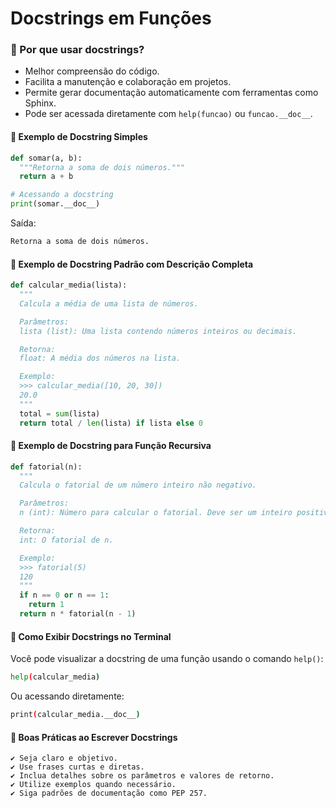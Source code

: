 # Docstrings em Funções

### 📌 Por que usar docstrings?

* Melhor compreensão do código.
* Facilita a manutenção e colaboração em projetos.
* Permite gerar documentação automaticamente com ferramentas como Sphinx.
* Pode ser acessada diretamente com `help(funcao)` ou `funcao.__doc__`.

#### 🔹 Exemplo de Docstring Simples

````py
def somar(a, b):
  """Retorna a soma de dois números."""
  return a + b

# Acessando a docstring
print(somar.__doc__)
````
Saída:

````bash
Retorna a soma de dois números.
````

#### 🔹 Exemplo de Docstring Padrão com Descrição Completa

````py
def calcular_media(lista):
  """
  Calcula a média de uma lista de números.

  Parâmetros:
  lista (list): Uma lista contendo números inteiros ou decimais.

  Retorna:
  float: A média dos números na lista.

  Exemplo:
  >>> calcular_media([10, 20, 30])
  20.0
  """
  total = sum(lista)
  return total / len(lista) if lista else 0
````

#### 🔹 Exemplo de Docstring para Função Recursiva

````py
def fatorial(n):
  """
  Calcula o fatorial de um número inteiro não negativo.

  Parâmetros:
  n (int): Número para calcular o fatorial. Deve ser um inteiro positivo ou zero.

  Retorna:
  int: O fatorial de n.

  Exemplo:
  >>> fatorial(5)
  120
  """
  if n == 0 or n == 1:
    return 1
  return n * fatorial(n - 1)
````
#### 🔹 Como Exibir Docstrings no Terminal

Você pode visualizar a docstring de uma função usando o comando `help()`:
````bash
help(calcular_media)
````

Ou acessando diretamente:
````bash
print(calcular_media.__doc__)
````

#### 🚀 Boas Práticas ao Escrever Docstrings
    ✔ Seja claro e objetivo.
    ✔ Use frases curtas e diretas.
    ✔ Inclua detalhes sobre os parâmetros e valores de retorno.
    ✔ Utilize exemplos quando necessário.
    ✔ Siga padrões de documentação como PEP 257.
